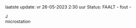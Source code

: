 laatste update: 
vr 26-05-2023  2:30   uur 
Status: FAALT - fout - 
<div class="service R">J</div><div class="service R">microstation</div>